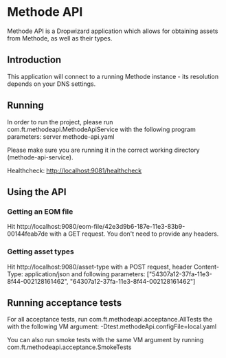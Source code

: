 # Methode API
Methode API is a Dropwizard application which allows for obtaining assets from Methode, as well as their types.

## Introduction
This application will connect to a running Methode instance - its resolution depends on your DNS settings.

## Running
In order to run the project, please run com.ft.methodeapi.MethodeApiService with the following program parameters:
server methode-api.yaml

Please make sure you are running it in the correct working directory (methode-api-service).

Healthcheck: [http://localhost:9081/healthcheck](http://localhost:9081/healthcheck)

## Using the API
### Getting an EOM file
Hit http://localhost:9080/eom-file/42e3d9b6-187e-11e3-83b9-00144feab7de with a GET request.
You don't need to provide any headers.
### Getting asset types
Hit http://localhost:9080/asset-type with a POST request, header
Content-Type: application/json
and following parameters:
["54307a12-37fa-11e3-8f44-002128161462", "64307a12-37fa-11e3-8f44-002128161462"]

## Running acceptance tests
For all acceptance tests, run com.ft.methodeapi.acceptance.AllTests the with the following VM argument:
-Dtest.methodeApi.configFile=local.yaml

You can also run smoke tests with the same VM argument by running com.ft.methodeapi.acceptance.SmokeTests